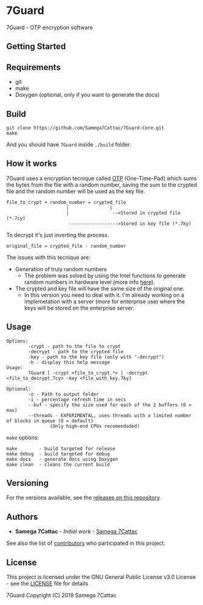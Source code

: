 # 7Guard
7Guard - OTP encryption software

## Getting Started

## Requirements
- git
- make
- Doxygen (optional, only if you want to generate the docs)

## Build

```
git clone https://github.com/Samega7Cattac/7Guard-Core.git
make
```
And you should have `7Guard` inside `./build` folder.

## How it works

7Guard uses a encryption tecnique called [OTP](https://en.wikipedia.org/wiki/One-time_pad) (One-Time-Pad) which sums the bytes from the file with a random number, saving the sum to the crypted file and the random number will be used as the key file.

```
file_to_crypt + random_number = crypted_file
                      |               |
                      |                -->Stored in crypted file (*.7cy)
                       ------------------>Stored in key file (*.7ky)
```

To decrypt it's just inverting the process.

```
original_file = crypted_file - random_number
```

The issues with this tecnique are:
- Generation of truly random numbers
  - The problem was solved by using the Intel functions to generate random numbers in hardware level (more info [here](https://en.wikipedia.org/wiki/RdRand)).
- The crypted and key file will have the same size of the original one.
  - In this version you need to deal with it. I'm already working on a implemetation with a server (more for enterprise use) where the keys will be stored on the enterprise server.

## Usage

```
Options:
        -crypt - path to the file to crypt
        -decrypt - path to the crypted file
        -key - path to the key file (only with "-decrypt")
        -h - display this help message
Usage:
        7Guard [ -crypt <file_to_crypt.*> | -decrypt <file_to_decrypt.7cy> -key <file_with_key.7ky]

Optional:
        -o - Path to output folder
        -i - percentage refresh time in secs
        --buf - specify the size used for each of the 2 buffers (O = max)
        --threads - EXPERIMENTAL, uses threads with a limited number of blocks in queue (O = default)
                (Only high-end CPUs recomendaded)
```

`make` options:
```
make        - build targeted for release
make debug  - build targeted for debug
make docs   - generate docs using Doxygen
make clean  - cleans the current build
```

## Versioning

For the versions available, see the [releases on this repository](https://github.com/Samega7Cattac/7Guard-Core/releases). 

## Authors

* **Samega 7Cattac** - *Initial work* - [Samega 7Cattac](https://github.com/Samega7Cattac)

See also the list of [contributors](https://github.com/Samega7Cattac/7Guard-Core/graphs/contributors) who participated in this project.

## License

This project is licensed under the GNU General Public License v3.0 License - see the [LICENSE](LICENSE) file for details


7Guard Copyright (C) 2019 Samega 7Cattac
